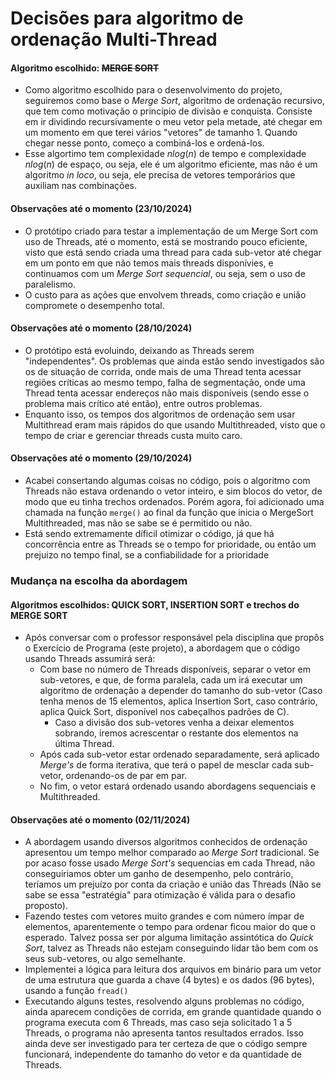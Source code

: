 # Decisões para algoritmo de ordenação Multi-Thread

#### Algoritmo escolhido: ~~MERGE SORT~~
- Como algoritmo escolhido para o desenvolvimento do projeto, seguiremos como base o *Merge Sort*, algoritmo de ordenação recursivo, que tem como motivação o princípio de divisão e conquista. Consiste em ir dividindo recursivamente o meu vetor pela metade, até chegar em um momento em que terei vários "vetores" de tamanho 1. Quando chegar nesse ponto, começo a combiná-los e ordená-los.
- Esse algortimo tem complexidade $nlog(n)$ de tempo e complexidade $nlog(n)$ de espaço, ou seja, ele é um algoritmo eficiente, mas não é um algoritmo *in loco*, ou seja, ele precisa de vetores temporários que auxiliam nas combinações.

#### Observações até o momento (23/10/2024)
- O protótipo criado para testar a implementação de um Merge Sort com uso de Threads, até o momento, está se mostrando pouco eficiente, visto que está sendo criada uma thread para cada sub-vetor até chegar em um ponto em que não temos mais threads disponívies, e continuamos com um *Merge Sort sequencial*, ou seja, sem o uso de paralelismo.
- O custo para as ações que envolvem threads, como criação e união compromete o desempenho total.

#### Observações até o momento (28/10/2024)

- O protótipo está evoluindo, deixando as Threads serem "independentes". Os problemas que ainda estão sendo investigados são os de situação de corrida, onde mais de uma Thread tenta acessar regiões críticas ao mesmo tempo, falha de segmentação, onde uma Thread tenta acessar endereços não mais disponíveis (sendo esse o problema mais crítico até então), entre outros problemas.
- Enquanto isso, os tempos dos algoritmos de ordenação sem usar Multithread eram mais rápidos do que usando Multithreaded, visto que o tempo de criar e gerenciar threads custa muito caro. 

#### Observações até o momento (29/10/2024)

- Acabei consertando algumas coisas no código, pois o algoritmo com Threads não estava ordenando o vetor inteiro, e sim blocos do vetor, de modo que eu tinha trechos ordenados. Porém agora, foi adicionado uma chamada na função `merge()` ao final da função que inicia o MergeSort Multithreaded, mas não se sabe se é permitido ou não.
- Está sendo extremamente díficil otimizar o código, já que há concorrência entre as Threads se o tempo for prioridade, ou então um prejuizo no tempo final, se a confiabilidade for a prioridade

### Mudança na escolha da abordagem

#### Algoritmos escolhidos: QUICK SORT, INSERTION SORT e trechos do MERGE SORT

- Após conversar com o professor responsável pela disciplina que propôs o Exercício de Programa (este projeto), a abordagem que o código usando Threads assumirá será:
    - Com base no número de Threads disponíveis, separar o vetor em sub-vetores, e que, de forma paralela, cada um irá executar um algoritmo de ordenação a depender do tamanho do sub-vetor (Caso tenha menos de 15 elementos, aplica Insertion Sort, caso contrário, aplica Quick Sort, disponível nos cabeçalhos padrões de C).
        - Caso a divisão dos sub-vetores venha a deixar elementos sobrando, iremos acrescentar o restante dos elementos na última Thread.
    - Após cada sub-vetor estar ordenado separadamente, será aplicado *Merge's* de forma iterativa, que terá o papel de mesclar cada sub-vetor, ordenando-os de par em par.
    - No fim, o vetor estará ordenado usando abordagens sequenciais e Multithreaded.

#### Observações até o momento (02/11/2024)

- A abordagem usando diversos algoritmos conhecidos de ordenação apresentou um tempo melhor comparado ao *Merge Sort* tradicional. Se por acaso fosse usado *Merge Sort's* sequencias em cada Thread, não conseguiriamos obter um ganho de desempenho, pelo contrário, teríamos um prejuízo por conta da criação e união das Threads (Não se sabe se essa "estratégia" para otimização é válida para o desafio proposto).
- Fazendo testes com vetores muito grandes e com número ímpar de elementos, aparentemente o tempo para ordenar ficou maior do que o esperado. Talvez possa ser por alguma limitação assintótica do *Quick Sort*, talvez as Threads não estejam conseguindo lidar tão bem com os seus sub-vetores, ou algo semelhante.
- Implementei a lógica para leitura dos arquivos em binário para um vetor de uma estrutura que guarda a chave (4 bytes) e os dados (96 bytes), usando a função `fread()`
- Executando alguns testes, resolvendo alguns problemas no código, ainda aparecem condições de corrida, em grande quantidade quando o programa executa com 6 Threads, mas caso seja solicitado 1 a 5 Threads, o programa não apresenta tantos resultados errados. Isso ainda deve ser investigado para ter certeza de que o código sempre funcionará, independente do tamanho do vetor e da quantidade de Threads.